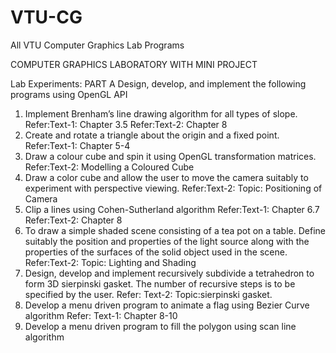 # VTU-CG
All VTU Computer Graphics Lab Programs

COMPUTER GRAPHICS LABORATORY WITH MINI PROJECT

Lab Experiments:
PART A
Design, develop, and implement the following programs using OpenGL API
1. Implement Brenham’s line drawing algorithm for all types of slope.
Refer:Text-1: Chapter 3.5
Refer:Text-2: Chapter 8
2. Create and rotate a triangle about the origin and a fixed point.
Refer:Text-1: Chapter 5-4
3. Draw a colour cube and spin it using OpenGL transformation matrices.
Refer:Text-2: Modelling a Coloured Cube
4. Draw a color cube and allow the user to move the camera suitably to experiment
with perspective viewing.
Refer:Text-2: Topic: Positioning of Camera
5. Clip a lines using Cohen-Sutherland algorithm
Refer:Text-1: Chapter 6.7
Refer:Text-2: Chapter 8
6. To draw a simple shaded scene consisting of a tea pot on a table. Define suitably
the position and properties of the light source along with the properties of the
surfaces of the solid object used in the scene.
Refer:Text-2: Topic: Lighting and Shading
7. Design, develop and implement recursively subdivide a tetrahedron to form 3D
sierpinski gasket. The number of recursive steps is to be specified by the user.
Refer: Text-2: Topic:sierpinski gasket.
8. Develop a menu driven program to animate a flag using Bezier Curve algorithm
Refer: Text-1: Chapter 8-10
9. Develop a menu driven program to fill the polygon using scan line algorithm

